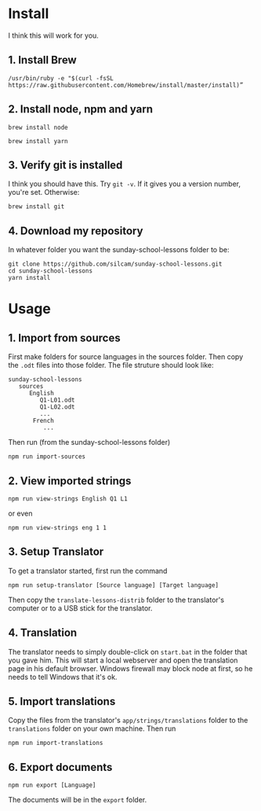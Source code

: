 # Install

I think this will work for you.

## 1. Install Brew
`/usr/bin/ruby -e "$(curl -fsSL https://raw.githubusercontent.com/Homebrew/install/master/install)”`

## 2. Install node, npm and yarn
`brew install node`

`brew install yarn`

## 3. Verify git is installed
I think you should have this. Try `git -v`. If it gives you a version number, you're set. Otherwise:

`brew install git`

## 4. Download my repository
In whatever folder you want the sunday-school-lessons folder to be:
```
git clone https://github.com/silcam/sunday-school-lessons.git
cd sunday-school-lessons
yarn install
```

# Usage

## 1. Import from sources
First make folders for source languages in the sources folder. Then copy the `.odt` files into those folder. The file struture should look like:
```
sunday-school-lessons
   sources
      English
         Q1-L01.odt
         Q1-L02.odt
         ...
       French
          ...
```

Then run (from the sunday-school-lessons folder)

`npm run import-sources`

## 2. View imported strings

`npm run view-strings English Q1 L1`

or even

`npm run view-strings eng 1 1`

## 3. Setup Translator

To get a translator started, first run the command

`npm run setup-translator [Source language] [Target language]`

Then copy the `translate-lessons-distrib` folder to the translator's computer or to a USB stick for the translator.

## 4. Translation

The translator needs to simply double-click on `start.bat` in the folder that you gave him. This will start a local webserver and open the translation page in his default browser. Windows firewall may block node at first, so he needs to tell Windows that it's ok.

## 5. Import translations

Copy the files from the translator's `app/strings/translations` folder to the `translations` folder on your own machine. Then run

`npm run import-translations`

## 6. Export documents

`npm run export [Language]`

The documents will be in the `export` folder.




